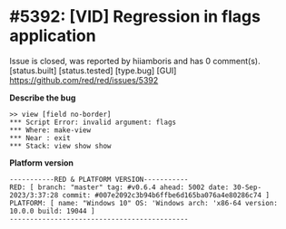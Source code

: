 
#5392: [VID] Regression in flags application
================================================================================
Issue is closed, was reported by hiiamboris and has 0 comment(s).
[status.built] [status.tested] [type.bug] [GUI]
<https://github.com/red/red/issues/5392>

**Describe the bug**
```
>> view [field no-border]
*** Script Error: invalid argument: flags
*** Where: make-view
*** Near : exit
*** Stack: view show show
```

**Platform version**
```
-----------RED & PLATFORM VERSION----------- 
RED: [ branch: "master" tag: #v0.6.4 ahead: 5002 date: 30-Sep-2023/3:37:28 commit: #007e2092c3b94b6ffbe6d165ba076a4e80286c74 ]
PLATFORM: [ name: "Windows 10" OS: 'Windows arch: 'x86-64 version: 10.0.0 build: 19044 ]
--------------------------------------------
```


